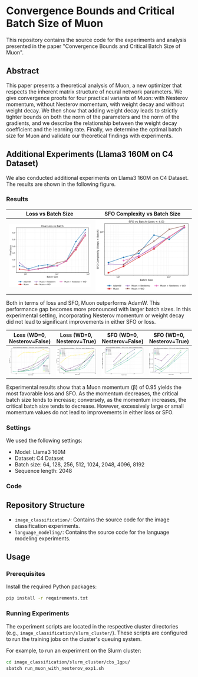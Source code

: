 # Convergence Bounds and Critical Batch Size of Muon

This repository contains the source code for the experiments and analysis presented in the paper "Convergence Bounds and Critical Batch Size of Muon".

## Abstract

This paper presents a theoretical analysis of Muon, a new optimizer that respects the inherent matrix structure of neural network parameters. We give convergence proofs for four practical variants of Muon: with Nesterov momentum, without Nesterov momentum, with weight decay and without weight decay. We then show that adding weight decay leads to strictly tighter bounds on both the norm of the parameters and the norm of the gradients, and we describe the relationship between the weight decay coefficient and the learning rate. Finally, we determine the optimal batch size for Muon and validate our theoretical findings with experiments.

## Additional Experiments (Llama3 160M on C4 Dataset)

We also conducted additional experiments on Llama3 160M on C4 Dataset. The results are shown in the following figure.

### Results

| Loss vs Batch Size | SFO Complexity vs Batch Size |
|:------------------:|:----------------------------:|
| ![Loss vs Batch Size](exp_results/llama3_160m/loss/oneplot_loss_vs_batch.png) | ![SFO Complexity vs Batch Size](exp_results/llama3_160m/critical_batchsize/oneplot_sfo_vs_batch.png) |

Both in terms of loss and SFO, Muon outperforms AdamW.
This performance gap becomes more pronounced with larger batch sizes.
In this experimental setting, incorporating Nesterov momentum or weight decay did not lead to significant improvements in either SFO or loss.


| Loss (WD=0, Nesterov=False) | Loss (WD=0, Nesterov=True) |SFO (WD=0, Nesterov=False) | SFO (WD=0, Nesterov=True) |
|:---------------------------:|:--------------------------:|:--------------------------:|:-------------------------:|
| ![Loss vs Batch Size (WD=0, Nesterov=False)](exp_results/llama3_160m/loss/loss_vs_bs_wd0_nest0.png) | ![Loss vs Batch Size (WD=0, Nesterov=True)](exp_results/llama3_160m/loss/loss_vs_bs_wd0_nest1.png) | ![SFO Complexity vs Batch Size (WD=0, Nesterov=False)](exp_results/llama3_160m/critical_batchsize/sfo_vs_bs_wd0_nest0.png) | ![SFO Complexity vs Batch Size (WD=0, Nesterov=True)](exp_results/llama3_160m/critical_batchsize/sfo_vs_bs_wd0_nest1.png) |

Experimental results show that a Muon momentum (β) of 0.95 yields the most favorable loss and SFO. As the momentum decreases, the critical batch size tends to increase; conversely, as the momentum increases, the critical batch size tends to decrease. However, excessively large or small momentum values do not lead to improvements in either loss or SFO.

<!-- WIP
<div style="display: flex; flex-wrap: wrap; gap: 20px;">
  <figure style="margin: 0; text-align: center; flex: 1;">
    <img
      src="./exp_results/llama3_160m/loss/loss_vs_bs_wd0.01_nest0.png"
      alt="Loss vs Batch Size (WD=0, Nesterov=False)"
      style="width: auto; height: auto;"
    />
    <figcaption>Loss vs Batch Size (WD=0, Nesterov=False)</figcaption>
  </figure>
  <figure style="margin: 0; text-align: center; flex: 1;">
    <img
      src="./exp_results/llama3_160m/loss/loss_vs_bs_wd0.01_nest1.png"
      alt="Loss vs Batch Size (WD=0, Nesterov=True)"
      style="width: auto; height: auto;"
    />
    <figcaption>Loss vs Batch Size (WD=0, Nesterov=True)</figcaption>
  </figure>
</div> -->


### Settings

We used the following settings:

- Model: Llama3 160M
- Dataset: C4 Dataset
- Batch size: 64, 128, 256, 512, 1024, 2048, 4096, 8192
- Sequence length: 2048

### Code

## Repository Structure

- `image_classification/`: Contains the source code for the image classification experiments.
- `language_modeling/`: Contains the source code for the language modeling experiments.

## Usage

### Prerequisites

Install the required Python packages:
```bash
pip install -r requirements.txt
```

### Running Experiments

The experiment scripts are located in the respective cluster directories (e.g., `image_classification/slurm_cluster/`). These scripts are configured to run the training jobs on the cluster's queuing system.

For example, to run an experiment on the Slurm cluster:
```bash
cd image_classification/slurm_cluster/cbs_1gpu/
sbatch run_muon_with_nesterov_exp1.sh
```
